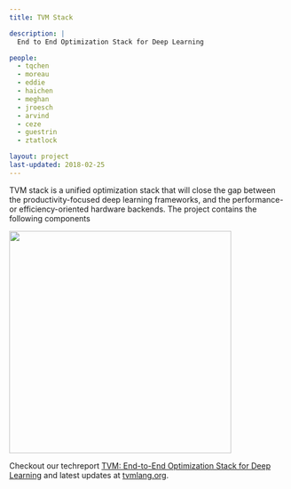 ```yaml
---
title: TVM Stack

description: |
  End to End Optimization Stack for Deep Learning

people:
  - tqchen
  - moreau
  - eddie
  - haichen
  - meghan
  - jroesch
  - arvind
  - ceze
  - guestrin
  - ztatlock

layout: project
last-updated: 2018-02-25
---
```


TVM stack is a unified optimization stack that will close the gap between the productivity-focused deep learning frameworks, and the performance- or efficiency-oriented hardware backends. The project contains the following components

<img src="http://www.tvmlang.org/images/main/stack_tvmlang.png" width="400px"/>


Checkout our techreport [TVM: End-to-End Optimization Stack for Deep Learning](https://arxiv.org/abs/1802.04799)
and latest updates at [tvmlang.org](http://tvmlang.org).
